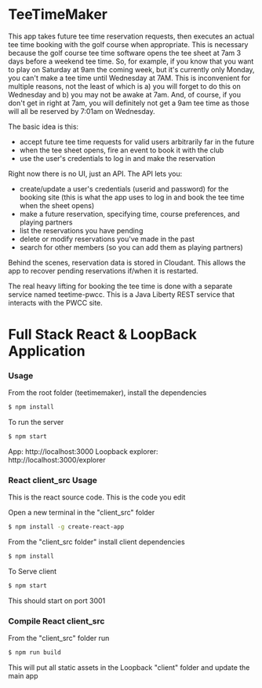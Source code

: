 # TeeTimeMaker

This app takes future tee time reservation requests, then executes an actual
tee time booking with the golf course when appropriate.  This is necessary
because the golf course tee time software opens the tee sheet at 7am 3 days
before a weekend tee time. So, for example, if you know that you want to play
on Saturday at 9am the coming week, but it's currently only Monday, you can't
make a tee time until Wednesday at 7AM.  This is inconvenient for multiple
reasons, not the least of which is a) you will forget to do this on Wednesday
and b) you may not be awake at 7am.  And, of course, if you don't get in right
at 7am, you will definitely not get a 9am tee time as those will all be
reserved by 7:01am on Wednesday.

The basic idea is this:
- accept future tee time requests for valid users arbitrarily far in the future
- when the tee sheet opens, fire an event to book it with the club
- use the user's credentials to log in and make the reservation

Right now there is no UI, just an API.  The API lets you:

- create/update a user's credentials (userid and password) for the booking site
  (this is what the app uses to log in and book the tee time when the sheet opens)
- make a future reservation, specifying time, course preferences, and playing
  partners
- list the reservations you have pending
- delete or modify reservations you've made in the past
- search for other members (so you can add them as playing partners)

Behind the scenes, reservation data is stored in Cloudant.  This allows the app
to recover pending reservations if/when it is restarted.

The real heavy lifting for booking the tee time is done with a separate service
named teetime-pwcc.  This is a Java Liberty REST service that interacts with
the PWCC site.

# Full Stack React & LoopBack Application

### Usage

From the root folder (teetimemaker), install the dependencies

```sh
$ npm install
```
To run the server

```sh
$ npm start
```

App:
http://localhost:3000
Loopback explorer:
http://localhost:3000/explorer

### React client_src Usage 
This is the react source code. This is the code you edit

Open a new terminal in the "client_src" folder

```sh
$ npm install -g create-react-app
```

From the "client_src folder" install client dependencies

```sh
$ npm install
```

 To Serve client

 ```sh
$ npm start
```

This should start on port 3001

### Compile React client_src

From the "client_src" folder run

 ```sh
$ npm run build
```

This will put all static assets in the Loopback "client" folder and update the main app
